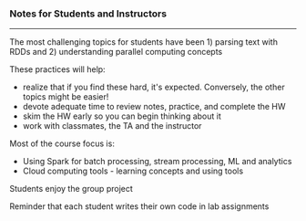 ### Notes for Students and Instructors
---

The most challenging topics for students have been 1) parsing text with RDDs and 2) understanding parallel computing concepts

These practices will help:

- realize that if you find these hard, it's expected. Conversely, the other topics might be easier!
- devote adequate time to review notes, practice, and complete the HW
- skim the HW early so you can begin thinking about it
- work with classmates, the TA and the instructor

Most of the course focus is:
- Using Spark for batch processing, stream processing, ML and analytics
- Cloud computing tools - learning concepts and using tools

Students enjoy the group project

Reminder that each student writes their own code in lab assignments
